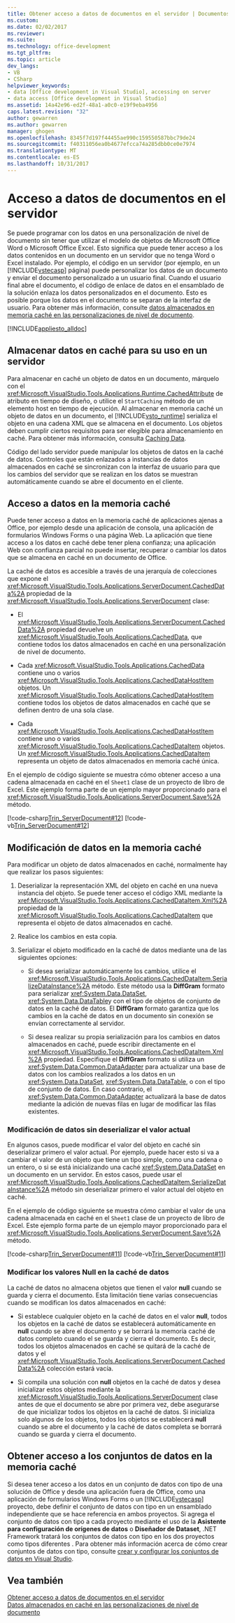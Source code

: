 ```yaml
---
title: Obtener acceso a datos de documentos en el servidor | Documentos de Microsoft
ms.custom: 
ms.date: 02/02/2017
ms.reviewer: 
ms.suite: 
ms.technology: office-development
ms.tgt_pltfrm: 
ms.topic: article
dev_langs:
- VB
- CSharp
helpviewer_keywords:
- data [Office development in Visual Studio], accessing on server
- data access [Office development in Visual Studio]
ms.assetid: 14a42e96-ed2f-48a1-a0c0-e19f9eba4956
caps.latest.revision: "32"
author: gewarren
ms.author: gewarren
manager: ghogen
ms.openlocfilehash: 8345f7d197f44455ae990c159550587bbc79de24
ms.sourcegitcommit: f40311056ea0b4677efcca74a285dbb0ce0e7974
ms.translationtype: MT
ms.contentlocale: es-ES
ms.lasthandoff: 10/31/2017
---
```

# <a name="accessing-data-in-documents-on-the-server"></a>Acceso a datos de documentos en el servidor
  Se puede programar con los datos en una personalización de nivel de documento sin tener que utilizar el modelo de objetos de Microsoft Office Word o Microsoft Office Excel. Esto significa que puede tener acceso a los datos contenidos en un documento en un servidor que no tenga Word o Excel instalado. Por ejemplo, el código en un servidor (por ejemplo, en un [!INCLUDE[vstecasp](../sharepoint/includes/vstecasp-md.md)] página) puede personalizar los datos de un documento y enviar el documento personalizado a un usuario final. Cuando el usuario final abre el documento, el código de enlace de datos en el ensamblado de la solución enlaza los datos personalizados en el documento. Esto es posible porque los datos en el documento se separan de la interfaz de usuario. Para obtener más información, consulte [datos almacenados en memoria caché en las personalizaciones de nivel de documento](../vsto/cached-data-in-document-level-customizations.md).  
  
 [!INCLUDE[appliesto_alldoc](../vsto/includes/appliesto-alldoc-md.md)]  
  
## <a name="caching-data-for-use-on-a-server"></a>Almacenar datos en caché para su uso en un servidor  
 Para almacenar en caché un objeto de datos en un documento, márquelo con el <xref:Microsoft.VisualStudio.Tools.Applications.Runtime.CachedAttribute> de atributo en tiempo de diseño, o utilice el `StartCaching` método de un elemento host en tiempo de ejecución. Al almacenar en memoria caché un objeto de datos en un documento, el [!INCLUDE[vsto_runtime](../vsto/includes/vsto-runtime-md.md)] serializa el objeto en una cadena XML que se almacena en el documento. Los objetos deben cumplir ciertos requisitos para ser elegible para almacenamiento en caché. Para obtener más información, consulta [Caching Data](../vsto/caching-data.md).  
  
 Código del lado servidor puede manipular los objetos de datos en la caché de datos. Controles que están enlazados a instancias de datos almacenados en caché se sincronizan con la interfaz de usuario para que los cambios del servidor que se realizan en los datos se muestran automáticamente cuando se abre el documento en el cliente.  
  
## <a name="accessing-data-in-the-cache"></a>Acceso a datos en la memoria caché  
 Puede tener acceso a datos en la memoria caché de aplicaciones ajenas a Office, por ejemplo desde una aplicación de consola, una aplicación de formularios Windows Forms o una página Web. La aplicación que tiene acceso a los datos en caché debe tener plena confianza; una aplicación Web con confianza parcial no puede insertar, recuperar o cambiar los datos que se almacena en caché en un documento de Office.  
  
 La caché de datos es accesible a través de una jerarquía de colecciones que expone el <xref:Microsoft.VisualStudio.Tools.Applications.ServerDocument.CachedData%2A> propiedad de la <xref:Microsoft.VisualStudio.Tools.Applications.ServerDocument> clase:  
  
-   El <xref:Microsoft.VisualStudio.Tools.Applications.ServerDocument.CachedData%2A> propiedad devuelve un <xref:Microsoft.VisualStudio.Tools.Applications.CachedData>, que contiene todos los datos almacenados en caché en una personalización de nivel de documento.  
  
-   Cada <xref:Microsoft.VisualStudio.Tools.Applications.CachedData> contiene uno o varios <xref:Microsoft.VisualStudio.Tools.Applications.CachedDataHostItem> objetos. Un <xref:Microsoft.VisualStudio.Tools.Applications.CachedDataHostItem> contiene todos los objetos de datos almacenados en caché que se definen dentro de una sola clase.  
  
-   Cada <xref:Microsoft.VisualStudio.Tools.Applications.CachedDataHostItem> contiene uno o varios <xref:Microsoft.VisualStudio.Tools.Applications.CachedDataItem> objetos. Un <xref:Microsoft.VisualStudio.Tools.Applications.CachedDataItem> representa un objeto de datos almacenados en memoria caché única.  
  
 En el ejemplo de código siguiente se muestra cómo obtener acceso a una cadena almacenada en caché en el `Sheet1` clase de un proyecto de libro de Excel. Este ejemplo forma parte de un ejemplo mayor proporcionado para el <xref:Microsoft.VisualStudio.Tools.Applications.ServerDocument.Save%2A> método.  
  
 [!code-csharp[Trin_ServerDocument#12](../vsto/codesnippet/CSharp/Trin_ServerDocument/Form1.cs#12)]
 [!code-vb[Trin_ServerDocument#12](../vsto/codesnippet/VisualBasic/Trin_ServerDocument/Form1.vb#12)]  
  
## <a name="modifying-data-in-the-cache"></a>Modificación de datos en la memoria caché  
 Para modificar un objeto de datos almacenados en caché, normalmente hay que realizar los pasos siguientes:  
  
1.  Deserializar la representación XML del objeto en caché en una nueva instancia del objeto. Se puede tener acceso el código XML mediante la <xref:Microsoft.VisualStudio.Tools.Applications.CachedDataItem.Xml%2A> propiedad de la <xref:Microsoft.VisualStudio.Tools.Applications.CachedDataItem> que representa el objeto de datos almacenados en caché.  
  
2.  Realice los cambios en esta copia.  
  
3.  Serializar el objeto modificado en la caché de datos mediante una de las siguientes opciones:  
  
    -   Si desea serializar automáticamente los cambios, utilice el <xref:Microsoft.VisualStudio.Tools.Applications.CachedDataItem.SerializeDataInstance%2A> método. Este método usa la **DiffGram** formato para serializar <xref:System.Data.DataSet>, <xref:System.Data.DataTable>y con el tipo de objetos de conjunto de datos en la caché de datos. El **DiffGram** formato garantiza que los cambios en la caché de datos en un documento sin conexión se envían correctamente al servidor.  
  
    -   Si desea realizar su propia serialización para los cambios en datos almacenados en caché, puede escribir directamente en el <xref:Microsoft.VisualStudio.Tools.Applications.CachedDataItem.Xml%2A> propiedad. Especifique el **DiffGram** formato si utiliza un <xref:System.Data.Common.DataAdapter> para actualizar una base de datos con los cambios realizados a los datos en un <xref:System.Data.DataSet>, <xref:System.Data.DataTable>, o con el tipo de conjunto de datos. En caso contrario, el <xref:System.Data.Common.DataAdapter> actualizará la base de datos mediante la adición de nuevas filas en lugar de modificar las filas existentes.  
  
### <a name="modifying-data-without-deserializing-the-current-value"></a>Modificación de datos sin deserializar el valor actual  
 En algunos casos, puede modificar el valor del objeto en caché sin deserializar primero el valor actual. Por ejemplo, puede hacer esto si va a cambiar el valor de un objeto que tiene un tipo simple, como una cadena o un entero, o si se está inicializando una caché <xref:System.Data.DataSet> en un documento en un servidor. En estos casos, puede usar el <xref:Microsoft.VisualStudio.Tools.Applications.CachedDataItem.SerializeDataInstance%2A> método sin deserializar primero el valor actual del objeto en caché.  
  
 En el ejemplo de código siguiente se muestra cómo cambiar el valor de una cadena almacenada en caché en el `Sheet1` clase de un proyecto de libro de Excel. Este ejemplo forma parte de un ejemplo mayor proporcionado para el <xref:Microsoft.VisualStudio.Tools.Applications.ServerDocument.Save%2A> método.  
  
 [!code-csharp[Trin_ServerDocument#11](../vsto/codesnippet/CSharp/Trin_ServerDocument/Form1.cs#11)]
 [!code-vb[Trin_ServerDocument#11](../vsto/codesnippet/VisualBasic/Trin_ServerDocument/Form1.vb#11)]  
  
### <a name="modifying-null-values-in-the-data-cache"></a>Modificar los valores Null en la caché de datos  
 La caché de datos no almacena objetos que tienen el valor **null** cuando se guarda y cierra el documento. Esta limitación tiene varias consecuencias cuando se modifican los datos almacenados en caché:  
  
-   Si establece cualquier objeto en la caché de datos en el valor **null**, todos los objetos en la caché de datos se establecerá automáticamente en **null** cuando se abre el documento y se borrará la memoria caché de datos completo cuando el se guarda y cierra el documento. Es decir, todos los objetos almacenados en caché se quitará de la caché de datos y el <xref:Microsoft.VisualStudio.Tools.Applications.ServerDocument.CachedData%2A> colección estará vacía.  
  
-   Si compila una solución con **null** objetos en la caché de datos y desea inicializar estos objetos mediante la <xref:Microsoft.VisualStudio.Tools.Applications.ServerDocument> clase antes de que el documento se abre por primera vez, debe asegurarse de que inicializar todos los objetos en la caché de datos. Si inicializa solo algunos de los objetos, todos los objetos se establecerá **null** cuando se abre el documento y la caché de datos completa se borrará cuando se guarda y cierra el documento.  
  
## <a name="accessing-typed-datasets-in-the-cache"></a>Obtener acceso a los conjuntos de datos en la memoria caché  
 Si desea tener acceso a los datos en un conjunto de datos con tipo de una solución de Office y desde una aplicación fuera de Office, como una aplicación de formularios Windows Forms o un [!INCLUDE[vstecasp](../sharepoint/includes/vstecasp-md.md)] proyecto, debe definir el conjunto de datos con tipo en un ensamblado independiente que se hace referencia en ambos proyectos. Si agrega el conjunto de datos con tipo a cada proyecto mediante el uso de la **Asistente para configuración de orígenes de datos** o **Diseñador de Dataset**, .NET Framework tratará los conjuntos de datos con tipo en los dos proyectos como tipos diferentes . Para obtener más información acerca de cómo crear conjuntos de datos con tipo, consulte [crear y configurar los conjuntos de datos en Visual Studio](/visualstudio/data-tools/create-and-configure-datasets-in-visual-studio).  
  
## <a name="see-also"></a>Vea también  
 [Obtener acceso a datos de documentos en el servidor](../vsto/accessing-data-in-documents-on-the-server.md)   
 [Datos almacenados en caché en las personalizaciones de nivel de documento](../vsto/cached-data-in-document-level-customizations.md)  
  
  